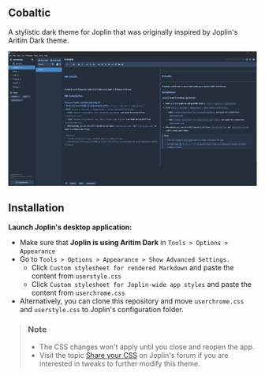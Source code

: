 
## Cobaltic

A stylistic dark theme for Joplin that was originally inspired by Joplin's Aritim Dark theme.

![](cobaltic.png)

## Installation

**Launch Joplin's desktop application:**
- Make sure that **Joplin is using Aritim Dark** in `Tools > Options > Appearance`
- Go to `Tools > Options > Appearance > Show Advanced Settings.` 
	- Click `Custom stylesheet for rendered Markdown` and paste the content from `userstyle.css`
	- Click `Custom stylesheet for Joplin-wide app styles` and paste the content from `userchrome.css`
-   Alternatively, you can clone this repository and move `userchrome.css` and `userstyle.css` to Joplin's configuration folder. 

> ### Note
> - The CSS changes won't apply until you close and reopen the app.
> - Visit the topic [Share your CSS](https://discourse.joplinapp.org/t/share-your-css/1730) on Joplin's forum if you are interested in tweaks to further modify this theme.

